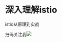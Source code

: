 # 深入理解istio

istio从原理到实战


扫码关注我![](http://img.rocdu.top/20200527/qrcode_for_gh_7457c3b1bfab_258.jpg)
